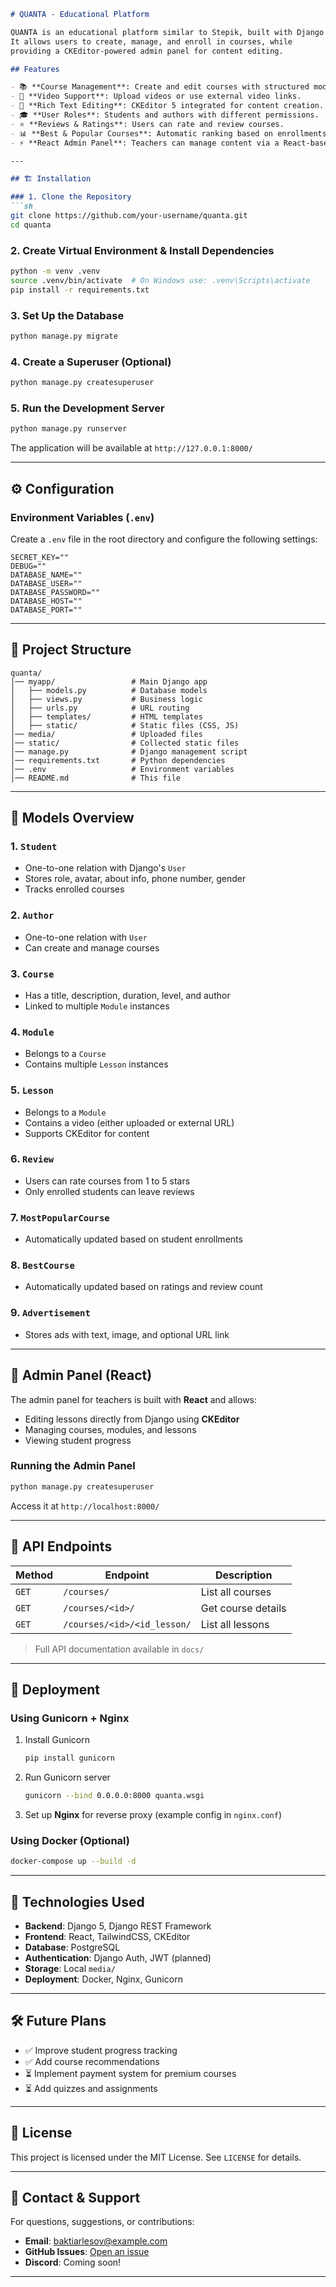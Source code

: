 ```markdown
# QUANTA - Educational Platform

QUANTA is an educational platform similar to Stepik, built with Django and React.
It allows users to create, manage, and enroll in courses, while
providing a CKEditor-powered admin panel for content editing.

## Features

- 📚 **Course Management**: Create and edit courses with structured modules and lessons.
- 🎥 **Video Support**: Upload videos or use external video links.
- 📝 **Rich Text Editing**: CKEditor 5 integrated for content creation.
- 🎓 **User Roles**: Students and authors with different permissions.
- ⭐ **Reviews & Ratings**: Users can rate and review courses.
- 📊 **Best & Popular Courses**: Automatic ranking based on enrollments and ratings.
- ⚡ **React Admin Panel**: Teachers can manage content via a React-based admin interface.

---

## 🏗 Installation

### 1. Clone the Repository
```sh
git clone https://github.com/your-username/quanta.git
cd quanta
```

### 2. Create Virtual Environment & Install Dependencies
```sh
python -m venv .venv
source .venv/bin/activate  # On Windows use: .venv\Scripts\activate
pip install -r requirements.txt
```

### 3. Set Up the Database
```sh
python manage.py migrate
```

### 4. Create a Superuser (Optional)
```sh
python manage.py createsuperuser
```

### 5. Run the Development Server
```sh
python manage.py runserver
```
The application will be available at `http://127.0.0.1:8000/`

---

## ⚙️ Configuration

### Environment Variables (`.env`)

Create a `.env` file in the root directory and configure the following settings:
```
SECRET_KEY=""
DEBUG=""
DATABASE_NAME=""
DATABASE_USER=""
DATABASE_PASSWORD=""
DATABASE_HOST=""
DATABASE_PORT=""
```

---

## 📂 Project Structure

```
quanta/
│── myapp/                 # Main Django app
│   ├── models.py          # Database models
│   ├── views.py           # Business logic
│   ├── urls.py            # URL routing
│   ├── templates/         # HTML templates
│   ├── static/            # Static files (CSS, JS)
│── media/                 # Uploaded files
│── static/                # Collected static files
│── manage.py              # Django management script
│── requirements.txt       # Python dependencies
│── .env                   # Environment variables
│── README.md              # This file
```

---

## 📜 Models Overview

### 1. `Student`
- One-to-one relation with Django's `User`
- Stores role, avatar, about info, phone number, gender
- Tracks enrolled courses

### 2. `Author`
- One-to-one relation with `User`
- Can create and manage courses

### 3. `Course`
- Has a title, description, duration, level, and author
- Linked to multiple `Module` instances

### 4. `Module`
- Belongs to a `Course`
- Contains multiple `Lesson` instances

### 5. `Lesson`
- Belongs to a `Module`
- Contains a video (either uploaded or external URL)
- Supports CKEditor for content

### 6. `Review`
- Users can rate courses from 1 to 5 stars
- Only enrolled students can leave reviews

### 7. `MostPopularCourse`
- Automatically updated based on student enrollments

### 8. `BestCourse`
- Automatically updated based on ratings and review count

### 9. `Advertisement`
- Stores ads with text, image, and optional URL link

---

## 🔧 Admin Panel (React)
The admin panel for teachers is built with **React** and allows:
- Editing lessons directly from Django using **CKEditor**
- Managing courses, modules, and lessons
- Viewing student progress

### Running the Admin Panel
```sh
python manage.py createsuperuser
```
Access it at `http://localhost:8000/`

---

## 📌 API Endpoints

| Method | Endpoint | Description |
|--------|---------|-------------|
| `GET`  | `/courses/` | List all courses |
| `GET`  | `/courses/<id>/` | Get course details |
| `GET`  | `/courses/<id>/<id_lesson/` | List all lessons |

> Full API documentation available in `docs/`

---

## 🚀 Deployment

### Using Gunicorn + Nginx
1. Install Gunicorn
   ```sh
   pip install gunicorn
   ```
2. Run Gunicorn server
   ```sh
   gunicorn --bind 0.0.0.0:8000 quanta.wsgi
   ```
3. Set up **Nginx** for reverse proxy (example config in `nginx.conf`)

### Using Docker (Optional)
```sh
docker-compose up --build -d
```

---

## 🔗 Technologies Used

- **Backend**: Django 5, Django REST Framework
- **Frontend**: React, TailwindCSS, CKEditor
- **Database**: PostgreSQL 
- **Authentication**: Django Auth, JWT (planned)
- **Storage**: Local `media/`
- **Deployment**: Docker, Nginx, Gunicorn

---

## 🛠 Future Plans

- ✅ Improve student progress tracking  
- ✅ Add course recommendations  
- ⏳ Implement payment system for premium courses  
- ⏳ Add quizzes and assignments  

---

## 📝 License

This project is licensed under the MIT License. See `LICENSE` for details.

---

## 💬 Contact & Support

For questions, suggestions, or contributions:

- **Email**: baktiarlesov@example.com
- **GitHub Issues**: [Open an issue](https://github.com/Bakkeni/quanta/issues)
- **Discord**: Coming soon!

---
```
